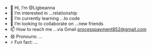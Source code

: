 - 👋 Hi, I’m @Ligbeanna
- 👀 I’m interested in ...relationship 
- 🌱 I’m currently learning ...to code 
- 💞️ I’m looking to collaborate on ...new friends 
- 📫 How to reach me ...via Gmail processpayment852@gmail.com
- 😄 Pronouns: ...
- ⚡ Fun fact: ...

<!---
Ligbeanna/Ligbeanna is a ✨ special ✨ repository because its `README.md` (this file) appears on your GitHub profile.
You can click the Preview link to take a look at your changes.
--->
